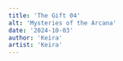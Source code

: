 ```yaml
---
title: 'The Gift 04'
alt: 'Mysteries of the Arcana'
date: '2024-10-03'
author: 'Keira'
artist: 'Keira'
---
```

